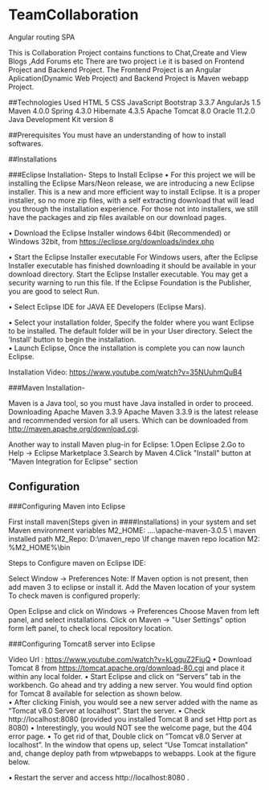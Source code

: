 # TeamCollaboration
Angular routing SPA

This is Collaboration Project contains functions to  Chat,Create and View Blogs ,Add Forums  etc 
There are two project i.e it is based on Frontend Project and Backend Project.
The Frontend Project is an Angular Aplication(Dynamic Web Project) and Backend Project is Maven webapp Project.


##Technologies Used
HTML 5
CSS
JavaScript
Bootstrap 3.3.7
AngularJs 1.5
Maven 4.0.0
Spring 4.3.0
Hibernate 4.3.5
Apache Tomcat 8.0
Oracle 11.2.0
Java Development Kit version 8

##Prerequisites
You must have an understanding of how to install softwares. 

##Installations

###Eclipse Installation-
Steps to Install Eclipse
•	For this project we will be installing the Eclipse Mars/Neon release, we are introducing a new Eclipse installer. This is a new and more efficient way to install Eclipse. It is a proper installer, so no more zip files, with a self extracting download that will lead you through the installation experience. For those not into installers, we still have the packages and zip files available on our download pages.

•	Download the Eclipse Installer windows 64bit (Recommended) or Windows 32bit, from https://eclipse.org/downloads/index.php

•	Start the Eclipse Installer executable For Windows users, after the Eclipse Installer executable has finished downloading it should be available in your download directory. Start the Eclipse Installer executable. You may get a security warning to run this file. If the Eclipse Foundation is the Publisher, you are good to select Run.

•	Select Eclipse IDE for JAVA EE Developers (Eclipse Mars).
 
•	Select your installation folder, Specify the folder where you want Eclipse to be installed. The default folder will be in your User directory. Select the ‘Install’ button to begin the installation.  
•	Launch Eclipse, Once the installation is complete you can now launch Eclipse.   

Installation Video: https://www.youtube.com/watch?v=35NUuhmQuB4

###Maven Installation-

Maven is a Java tool, so you must have Java installed in order to proceed.
Downloading Apache Maven 3.3.9
Apache Maven 3.3.9 is the latest release and recommended version for all users. Which can be downloaded from http://maven.apache.org/download.cgi.

Another way to install Maven plug-in for Eclipse:
1.Open Eclipse
2.Go to Help -> Eclipse Marketplace
3.Search by Maven
4.Click "Install" button at "Maven Integration for Eclipse" section

## Configuration
###Configuring Maven into Eclipse

First install maven(Steps given in ####Installations) in your system and set Maven environment variables
M2_HOME: ....\apache-maven-3.0.5 \ maven installed path
M2_Repo: D:\maven_repo \If change maven repo location
M2: %M2_HOME%\bin

Steps to Configure maven on Eclipse IDE:

Select Window -> Preferences Note: If Maven option is not present, then add maven 3 to eclipse or install it.
Add the Maven location of your system
To check maven is configured properly:

Open Eclipse and click on Windows -> Preferences
Choose Maven from left panel, and select installations.
Click on Maven -> "User Settings" option form left panel, to check local repository location.

###Configuring Tomcat8 server into Eclipse

Video Url : https://www.youtube.com/watch?v=kLgquZ2FiuQ
•	Download Tomcat 8 from https://tomcat.apache.org/download-80.cgi and place it within any local folder. 
•	Start Eclipse and click on “Servers” tab in the workbench. Go ahead and try adding a new server. You would find option for Tomcat 8 available for selection as shown below.  
•	After clicking Finish, you would see a new server added with the name as “Tomcat v8.0 Server at localhost”. Start the server.
•	Check http://localhost:8080 (provided you installed Tomcat 8 and set Http port as 8080)
•	Interestingly, you would NOT see the welcome page, but the 404 error page.
•	To get rid of that, Double click on  ”Tomcat v8.0 Server at localhost”. In the window that opens up, select “Use Tomcat installation” and, change deploy path from wtpwebapps to webapps. Look at the figure below.
 
•	Restart the server and access http://localhost:8080 .






